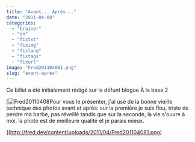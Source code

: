 ```yaml
---
title: "Avant... Après..."
date: "2011-04-08"
categories: 
  - "brainer"
  - "en"
  - "fixtxt"
  - "fiximg"
  - "fixlang"
  - "fixtags"
  - "fixurl"
image: "Fred201104081.png"
slug: "avant-apres"
---
```


Ce billet a été initialement rédigé sur le défunt blogue À la base 2

[![](images/Fred201104081.png "Fred20110408")Pour vous le présenter, j'ai usé de la bonne vieille technique des photos avant et après: sur la première je suis flou, triste de perdre ma barbe, pas réveillé tandis que sur la seconde, la vie s'ouvre à moi, la photo est de meilleure qualité et je parais mieux.

](http://fred.dev/content/uploads/2011/04/Fred201104081.png)
